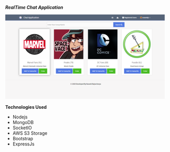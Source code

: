 ***RealTime Chat Application***

![](screencapture-chat.png)

**Technologies Used**
- Nodejs 
- MongoDB
- SocketIO 
- AWS S3 Storage
- Bootstrap
- ExpressJs


